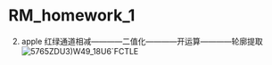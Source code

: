 # RM_homework_1
2. apple
红绿通道相减————二值化————开运算————轮廓提取
![5765ZDU3)W49_18U6`FCTLE](https://user-images.githubusercontent.com/59474508/195883829-70a81a80-2b60-44b4-856c-be6b4dbc83e9.png)
